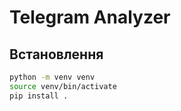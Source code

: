 # Telegram Analyzer

##  Встановлення

```bash
python -m venv venv
source venv/bin/activate
pip install .
